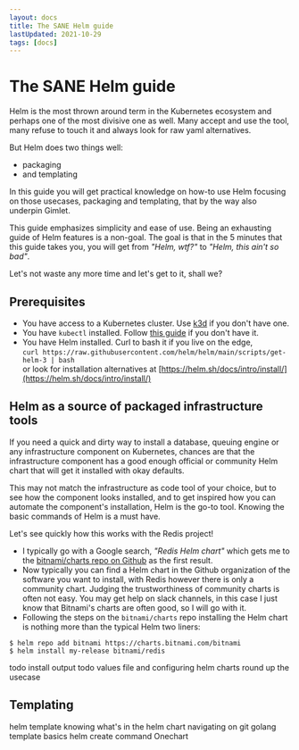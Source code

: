 ```yaml
---
layout: docs
title: The SANE Helm guide
lastUpdated: 2021-10-29
tags: [docs]
---
```


# The SANE Helm guide

Helm is the most thrown around term in the Kubernetes ecosystem and perhaps one of the most divisive one as well. Many accept and use the tool, many refuse to touch it and always look for raw yaml alternatives.

But Helm does two things well:

- packaging
- and templating

In this guide you will get practical knowledge on how-to use Helm focusing on those usecases, packaging and templating, that by the way also underpin Gimlet.

This guide emphasizes simplicity and ease of use. Being an exhausting guide of Helm features is a non-goal. The goal is that in the 5 minutes that this guide takes you, you will get from *"Helm, wtf?"* to *"Helm, this ain't so bad"*.

Let's not waste any more time and let's get to it, shall we?

## Prerequisites
- You have access to a Kubernetes cluster. Use [k3d](https://github.com/rancher/k3d#get) if you don't have one.
- You have `kubectl` installed. Follow [this guide](https://kubernetes.io/docs/tasks/tools/install-kubectl/) if you don't have it.
- You have Helm installed. Curl to bash it if you live on the edge, <br />
`curl https://raw.githubusercontent.com/helm/helm/main/scripts/get-helm-3 | bash` <br /> or look for installation alternatives at [https://helm.sh/docs/intro/install/](https://helm.sh/docs/intro/install/)

## Helm as a source of packaged infrastructure tools

If you need a quick and dirty way to install a database, queuing engine or any infrastructure component on Kubernetes, chances are that the infrastructure component has a good enough official or community Helm chart that will get it installed with okay defaults.

This may not match the infrastructure as code tool of your choice, but to see how the component looks installed, and to get inspired how you can automate the component's installation, Helm is the go-to tool. Knowing the basic commands of Helm is a must have.

Let's see quickly how this works with the Redis project!

- I typically go with a Google search, *"Redis Helm chart"* which gets me to the [bitnami/charts repo on Github](https://github.com/bitnami/charts/tree/master/bitnami/redis) as the first result.
- Now typically you can find a Helm chart in the Github organization of the software you want to install, with Redis however there is only a community chart. Judging the trustworthiness of community charts is often not easy. You may get help on slack channels, in this case I just know that Bitnami's charts are often good, so I will go with it.
- Following the steps on the `bitnami/charts` repo installing the Helm chart is nothing more than the typical Helm two liners:

```
$ helm repo add bitnami https://charts.bitnami.com/bitnami
$ helm install my-release bitnami/redis
```

todo install output
todo values file and configuring helm charts
round up the usecase

## Templating
helm template
knowing what's in the helm chart
navigating on git
golang template basics
helm create command
Onechart






